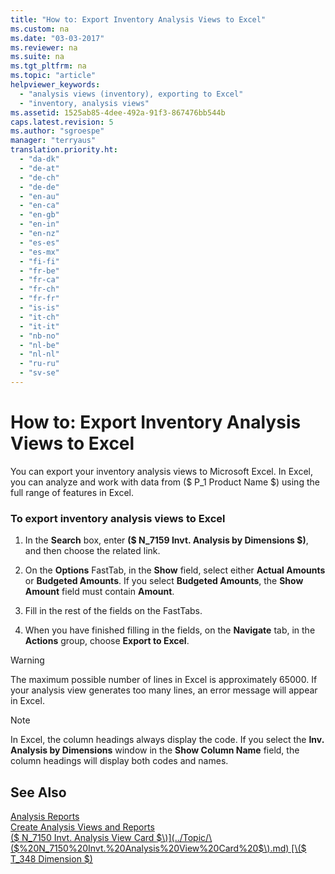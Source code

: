 ```yaml
---
title: "How to: Export Inventory Analysis Views to Excel"
ms.custom: na
ms.date: "03-03-2017"
ms.reviewer: na
ms.suite: na
ms.tgt_pltfrm: na
ms.topic: "article"
helpviewer_keywords: 
  - "analysis views (inventory), exporting to Excel"
  - "inventory, analysis views"
ms.assetid: 1525ab85-4dee-492a-91f3-867476bb544b
caps.latest.revision: 5
ms.author: "sgroespe"
manager: "terryaus"
translation.priority.ht: 
  - "da-dk"
  - "de-at"
  - "de-ch"
  - "de-de"
  - "en-au"
  - "en-ca"
  - "en-gb"
  - "en-in"
  - "en-nz"
  - "es-es"
  - "es-mx"
  - "fi-fi"
  - "fr-be"
  - "fr-ca"
  - "fr-ch"
  - "fr-fr"
  - "is-is"
  - "it-ch"
  - "it-it"
  - "nb-no"
  - "nl-be"
  - "nl-nl"
  - "ru-ru"
  - "sv-se"
---
```

# How to: Export Inventory Analysis Views to Excel
You can export your inventory analysis views to Microsoft Excel. In Excel, you can analyze and work with data from \($ P\_1 Product Name $\) using the full range of features in Excel.  
  
### To export inventory analysis views to Excel  
  
1.  In the **Search** box, enter **\($ N\_7159 Invt. Analysis by Dimensions $\)**, and then choose the related link.  
  
2.  On the **Options** FastTab, in the **Show** field, select either **Actual Amounts** or **Budgeted Amounts**. If you select **Budgeted Amounts**, the **Show Amount** field must contain **Amount**.  
  
3.  Fill in the rest of the fields on the FastTabs.  
  
4.  When you have finished filling in the fields, on the **Navigate** tab, in the **Actions** group, choose **Export to Excel**.  
  
> [!WARNING]  
>  The maximum possible number of lines in Excel is approximately 65000. If your analysis view generates too many lines, an error message will appear in Excel.  
  
> [!NOTE]  
>  In Excel, the column headings always display the code. If you select the **Inv. Analysis by Dimensions** window in the **Show Column Name** field, the column headings will display both codes and names.  
  
## See Also  
 [Analysis Reports](../BusinessIntelligence/analysis-reports.md)   
 [Create Analysis Views and Reports](../BusinessIntelligence/create-analysis-views-and-reports.md)   
 [\($ N\_7150 Invt. Analysis View Card $\)](../Topic/\($%20N_7150%20Invt.%20Analysis%20View%20Card%20$\).md)   
 [\($ T\_348 Dimension $\)](assetId:///09a43eac-15fc-4036-9913-fe2b74a18bf3)